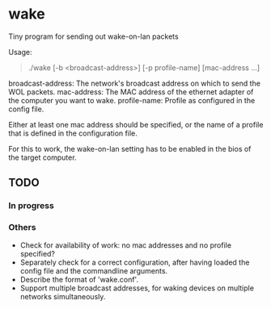 wake
====

Tiny program for sending out wake-on-lan packets

Usage:
> ./wake \[-b &lt;broadcast-address&gt;\] \[-p profile-name\] \[mac-address ...\]

broadcast-address: The network's broadcast address on which to send the WOL packets.
mac-address: The MAC address of the ethernet adapter of the computer you want to wake.
profile-name: Profile as configured in the config file.

Either at least one mac address should be specified, or the name of a profile that is defined in the configuration file.

For this to work, the wake-on-lan setting has to be enabled in the bios of the target computer.

TODO
----

### In progress ###

### Others ###
* Check for availability of work: no mac addresses and no profile specified?
* Separately check for a correct configuration, after having loaded the config file and the commandline arguments.
* Describe the format of 'wake.conf'.
* Support multiple broadcast addresses, for waking devices on multiple networks simultaneously.
